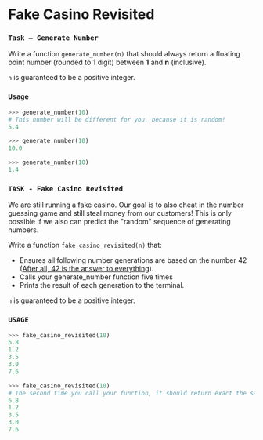 # Fake Casino Revisited

### `Task – Generate Number`
Write a function `generate_number(n)` that should always return a floating point number (rounded to 1 digit) between **1** and **n** (inclusive).

`n` is guaranteed to be a positive integer.

### `Usage`

```python
>>> generate_number(10)
# This number will be different for you, because it is random!
5.4

>>> generate_number(10)
10.0

>>> generate_number(10)
1.4
```

### `TASK - Fake Casino Revisited`
We are still running a fake casino. Our goal is to also cheat in the number guessing game and still steal money from our customers!
This is only possible if we also can predict the "random" sequence of generating numbers.

Write a function `fake_casino_revisited(n)` that:
- Ensures all following number generations are based on the number 42 ([After all, 42 is the answer to everything](https://en.wikipedia.org/wiki/42_(number)#The_Hitchhiker's_Guide_to_the_Galaxy)).
- Calls your generate_number function five times
- Prints the result of each generation to the terminal.

`n` is guaranteed to be a positive integer.

### `USAGE`

```python
>>> fake_casino_revisited(10)
6.8
1.2
3.5
3.0
7.6

>>> fake_casino_revisited(10)
# The second time you call your function, it should return exact the same numbers!
6.8
1.2
3.5
3.0
7.6
```